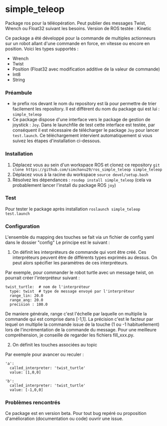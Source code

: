 # simple_teleop

Package ros pour la téléopération. Peut publier des messages Twist, Wrench ou Float32 suivant les besoins.
Version de ROS testée : Kinetic

Ce package a été développé pour la commande de multiples actionneurs sur un robot allant d'une commande en force, en vitesse ou encore en position.
Voici les types supportés :
 - Wrench
 - Twist
 - Position (Float32 avec modification additive de la valeur de commande)
 - Int8
 - String

### Préambule
 - le prefix ros devant le nom du repository est là pour permettre de trier facilement les repository. Il est différent du nom du package qui est lui : `simple_teleop`
 - Ce package dispose d'une interface vers le package de gestion de joystick : `Joy`. Dans le launchfile de test cette interface est testée, par conséquent il est nécessaire de télécharger le package `Joy` pour lancer `test.launch`. Ce téléchargement intervient automatiquement si vous suivez les étapes d'installation ci-dessous.

### Installation

1. Déplacez vous au sein d'un workspace ROS et clonez ce repository
`git clone https://github.com/simchanu29/ros_simple_teleop simple_teleop`
2. Déplacez vous à la racine du workspace
`source devel/setup.bash`
3. Résolvez les dépendances : `rosdep install simple_teleop` (cela va probablement lancer l'install du package ROS `joy`)

### Test
Pour tester le package après installation
`roslaunch simple_teleop test.launch`

### Configuration
L'ensemble du mapping des touches se fait via un fichier de config yaml dans le dossier "config"
Le principe est le suivant :

1. On définit les interpréteurs de commande qui vont être créé. Ces interpréteurs peuvent être de différents types exprimés au dessus. On peut alors spécifier les paramètres de ces interpréteurs.

Par exemple, pour commander le robot turtle avec un message twist, on pourrait créer l'interpréteur suivant :
```
twist_turtle:  # nom de l'interpréteur
  type: twist  # type de message envoyé par l'interpréteur
  range_lin: 20.0
  range_ang: 20.0
  precision : 100.0
```

De maniere générale, range c'est l'échelle par laquelle on multiplie la commande qui est comprise dans [-1,1]. La précision c'est le facteur par lequel on multiplie la commande issue de la touche (1 ou -1 habituellement) lors de l'incrémentation de la commande du message. Pour une meilleure compréhension, je conseille de regarder les fichiers fill_xxx.py.

2. On définit les touches associées au topic

Par exemple pour avancer ou reculer :
```
'a':
  called_interpreter: 'twist_turtle'
  value: [1,0,0]

'b':
  called_interpreter: 'twist_turtle'
  value: [-1,0,0]
```

### Problèmes rencontrés
Ce package est en version beta. Pour tout bug repéré ou proposition d'amélioration (documentation ou code) ouvrir une issue.
